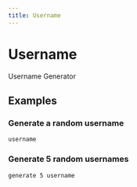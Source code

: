 ```yaml
---
title: Username
---
```


# Username

Username Generator

## Examples

### Generate a random username

<pre class="example">
<code>username</code>
</pre>

### Generate 5 random usernames

<pre class="example">
<code>generate 5 username</code>
</pre>
